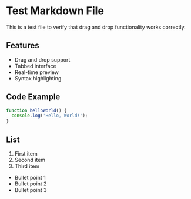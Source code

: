 # Test Markdown File

This is a test file to verify that drag and drop functionality works correctly.

## Features

- Drag and drop support
- Tabbed interface
- Real-time preview
- Syntax highlighting

## Code Example

```javascript
function helloWorld() {
  console.log('Hello, World!');
}
```

## List

1. First item
2. Second item
3. Third item

* Bullet point 1
* Bullet point 2
* Bullet point 3